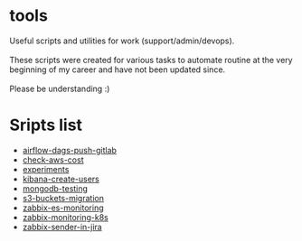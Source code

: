 # tools
Useful scripts and utilities for work (support/admin/devops).<br></br>
These scripts were created for various tasks to automate routine at the very beginning of my career and have not been updated since.<br></br>
Please be understanding :)
# Sripts list
- [airflow-dags-push-gitlab](airflow-dags-push-gitlab/README.md)
- [check-aws-cost](check-aws-cost/README.md)
- [experiments](experiments/README.md)
- [kibana-create-users](kibana-create-users/README.md)
- [mongodb-testing](mongodb-testing/README.md)
- [s3-buckets-migration](s3-buckets-migration/README.md)
- [zabbix-es-monitoring](zabbix-es-monitoring/README.md)
- [zabbix-monitoring-k8s](zabbix-monitoring-k8s/README.md)
- [zabbix-sender-in-jira](zabbix-sender-in-jira/README.md)